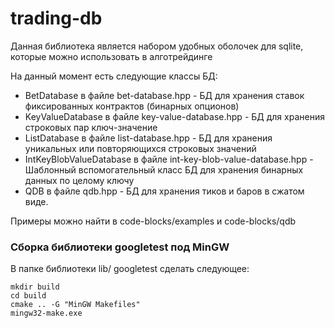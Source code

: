 # trading-db

Данная библиотека является набором удобных оболочек для sqlite, которые можно использовать в алготрейдинге

На данный момент есть следующие классы БД:

* BetDatabase в файле bet-database.hpp 				- БД для хранения ставок фиксированных контрактов (бинарных опционов)
* KeyValueDatabase в файле key-value-database.hpp 	- БД для хранения строковых пар ключ-значение
* ListDatabase в файле list-database.hpp 			- БД для хранения уникальных или повторяющихся строковых значений
* IntKeyBlobValueDatabase в файле int-key-blob-value-database.hpp - Шаблонный вспомогательный класс БД для хранения бинарных данных по целому ключу
* QDB в файле qdb.hpp								- БД для хранения тиков и баров в сжатом виде.

Примеры можно найти в code-blocks/examples и code-blocks/qdb

### Сборка библиотеки googletest под MinGW

В папке библиотеки lib/ googletest сделать следующее:

```
mkdir build
cd build
cmake .. -G "MinGW Makefiles"
mingw32-make.exe
```
